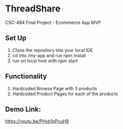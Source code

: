 # ThreadShare
CSC-484 Final Project - Ecommerce App MVP

## Set Up
1. Clone the repository into your local IDE
2. cd into /my-app and run npm install
3. run on local host with npm start

## Functionality
1. Hardcoded Browse Page with 3 products  
2. Hardcoded Product Pages for each of the products  

## Demo Link:
https://youtu.be/PHxb1pPcuH8
